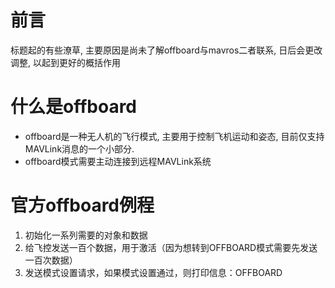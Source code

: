 # 前言
标题起的有些潦草, 主要原因是尚未了解offboard与mavros二者联系, 日后会更改调整, 以起到更好的概括作用
# 什么是offboard
- offboard是一种无人机的飞行模式, 主要用于控制飞机运动和姿态, 目前仅支持MAVLink消息的一个小部分.
- offboard模式需要主动连接到远程MAVLink系统

# 官方offboard例程
1. 初始化一系列需要的对象和数据
2. 给飞控发送一百个数据，用于激活（因为想转到OFFBOARD模式需要先发送一百次数据）
3. 发送模式设置请求，如果模式设置通过，则打印信息：OFFBOARD
